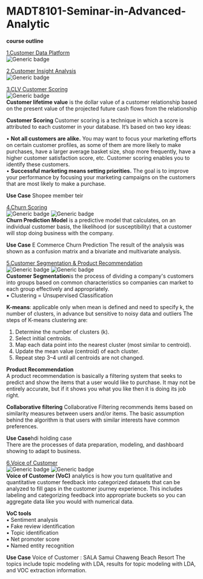 # MADT8101-Seminar-in-Advanced-Analytic

**course outline**

[1.Customer Data Platform](https://github.com/Pinnun/MADT8101-Seminar-in-Advanced-Analytic/tree/34438fbee923f23b3edbcabd98c158b1027efd27/1%20Customer%20Data%20Platform)     
![Generic badge](https://img.shields.io/badge/CDP-yellow)


[2.Customer Insight Analysis](https://github.com/Pinnun/MADT8101-Seminar-in-Advanced-Analytic/tree/ae18b50d6e2b393281f7a4a00f8348c84d3854ff/2%20Customer%20Insight%20Analysis)     
![Generic badge](https://img.shields.io/badge/EDA-yellow)



[3.CLV Customer Scoring](https://github.com/Pinnun/MADT8101-Seminar-in-Advanced-Analytic/tree/0ca31820d607e0da4f641bffaa596564e4a4824e/3%20CLV_CustomerScoring)     
![Generic badge](https://img.shields.io/badge/CLV-yellow)     
**Customer lifetime value** is the dollar value of a customer relationship based on the present value of the projected future cash flows from the relationship     


**Customer Scoring** Customer scoring is a technique in which a score is attributed to each customer in your database. It’s based on two key ideas:   
  
  • **Not all customers are alike.** You may want to focus your marketing efforts on certain customer profiles, as some of them are more likely to make purchases, have a larger average basket size, shop more frequently, have a higher customer satisfaction score, etc. Customer scoring enables you to identify these customers.     
  • **Successful marketing means setting priorities.** The goal is to improve your performance by focusing your marketing campaigns on the customers that are most likely to make a purchase.     

**Use Case** Shopee member teir


[4.Churn Scoring](https://github.com/Pinnun/MADT8101-Seminar-in-Advanced-Analytic/tree/46d053976805acbbbfb371456c5c47340753b776/4%20Churn%20Scoring)     
![Generic badge](https://img.shields.io/badge/Churn-yellow)  ![Generic badge](https://img.shields.io/badge/Python-Grey)     
**Churn Prediction Model** is a predictive model that calculates, on an individual customer basis, the likelihood (or susceptibility) that a customer will stop doing business with the company.     


**Use Case** E Commerce Churn Prediction
The result of the analysis was shown as a confusion matrix and a bivariate and multivariate analysis.


[5.Customer Segmentation & Product Recommendation](https://github.com/Pinnun/MADT8101-Seminar-in-Advanced-Analytic/tree/04d74e05d830d4532a1644fedbf137e0edb1b0ec/5%20Customer%20Segmentation_Product%20Recommendation)     
![Generic badge](https://img.shields.io/badge/Segmentation-yellow)  ![Generic badge](https://img.shields.io/badge/Recommendation-yellow)     
**Customer Segmentation**is the process of dividing a company's customers into groups based on common characteristics so companies can market to each group effectively and appropriately.     
▪ Clustering = Unsupervised Classification

**K-means**: applicable only when mean is defined and need to specify k, the number of clusters, in advance but sensitive to noisy data and outliers
The steps of K-means clustering are:
1. Determine the number of clusters (k).
2. Select initial centroids.
3. Map each data point into the nearest cluster (most similar to centroid).
4. Update the mean value (centroid) of each cluster.
5. Repeat step 3–4 until all centroids are not changed.


**Product Recommendation**     
A product recommendation is basically a filtering system that seeks to predict and show the items that a user 
would like to purchase. It may not be entirely accurate, but if it shows you what you like then it is doing its job 
right.     

**Collaborative filtering**
Collaborative Filtering recommends items based on similarity measures between users and/or items. The basic assumption behind the algorithm is that users with similar interests have common preferences.     


**Use Case**hdi holding case     
There are the processes of data preparation, modeling, and dashboard showing to adapt to business.

[6.Voice of Customer](https://github.com/Pinnun/MADT8101-Seminar-in-Advanced-Analytic/tree/a2d5e840b99542d2979655b863499ba66261abae/6%20VOC)     
![Generic badge](https://img.shields.io/badge/NLP-yellow)  ![Generic badge](https://img.shields.io/badge/Python-Grey)     
**Voice of Customer (VoC)** analytics is how you turn qualitative and quantitative customer feedback into 
categorized datasets that can be analyzed to fill gaps in the customer journey experience. This includes labeling 
and categorizing feedback into appropriate buckets so you can aggregate data like you would with numerical 
data.


**VoC tools**     
▪ Sentiment analysis     
▪ Fake review identification     
▪ Topic identification     
▪ Net promoter score     
▪ Named entity recognition


**Use Case** Voice of Customer : SALA Samui Chaweng Beach Resort
The topics include topic modeling with LDA, results for topic modeling with LDA, and VOC extraction information.
